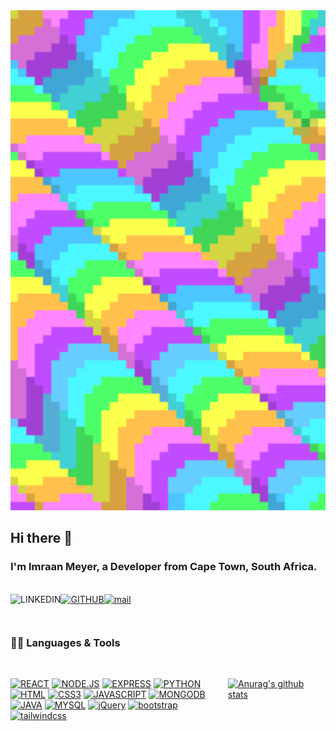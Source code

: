 <!-- Author of Image: Lacey Micallef -->
<img alt="lacey micallef's gif" src="./images/laceymicallef.gif" width="100%" style="height:20vh; object-fit: cover;" />

<br />

## Hi there 👋

### I'm <strong>Imraan Meyer</strong>, a Developer from Cape Town, South Africa.

<br />

<div style="display: flex; flex-wrap: 1;>

[![LINKEDIN](https://img.shields.io/badge/linkedin-%230077B5.svg?&style=for-the-badge&logo=linkedin&logoColor=white)](https://www.linkedin.com/in/imraan-meyer-536476175/)
[![GITHUB](https://img.shields.io/badge/github-%23100000.svg?&style=for-the-badge&logo=github&logoColor=white)](https://github.com/ImraanMeyer)
[![mail](https://img.shields.io/badge/gmail-D14836?&style=for-the-badge&logo=gmail&logoColor=white)](mailto:imraan.meyer97@gmail.com)

</div>

<br />

### 👨‍💻 Languages & Tools
<br />
<div style="display: flex; width: 100%; justify-content: space-between;">
<div style="display: flex; flex-wrap: 1; width: 350px; justify-content: space-evenly;">

[![REACT](https://img.shields.io/badge/react%20-%2320232a.svg?&style=for-the-badge&logo=react&logoColor=%2361DAFB)](https://github.com/ImraanMeyer)
[![NODE.JS](https://img.shields.io/badge/node.js%20-%2343853D.svg?&style=for-the-badge&logo=node.js&logoColor=white)](https://github.com/ImraanMeyer)
[![EXPRESS](https://img.shields.io/badge/express.js%20-%23404d59.svg?&style=for-the-badge&logo=express.js&logoColor=white)](https://github.com/ImraanMeyer)
[![PYTHON](https://img.shields.io/badge/python%20-%2314354C.svg?&style=for-the-badge&logo=python&logoColor=white)](https://github.com/ImraanMeyer)
[![HTML](https://img.shields.io/badge/html5%20-%23E34F26.svg?&style=for-the-badge&logo=html5&logoColor=white)](https://github.com/ImraanMeyer)
[![CSS3](https://img.shields.io/badge/css3%20-%231572B6.svg?&style=for-the-badge&logo=css3&logoColor=white)](https://github.com/ImraanMeyer)
[![JAVASCRIPT](https://img.shields.io/badge/javascript%20-%23323330.svg?&style=for-the-badge&logo=javascript&logoColor=%23F7DF1E)](https://github.com/ImraanMeyer)
[![MONGODB](https://img.shields.io/badge/MongoDB-%234ea94b.svg?&style=for-the-badge&logo=mongodb&logoColor=white)](https://github.com/ImraanMeyer)
[![JAVA](https://img.shields.io/badge/java-%23ED8B00.svg?&style=for-the-badge&logo=java&logoColor=white)](https://github.com/ImraanMeyer)
[![MYSQL](https://img.shields.io/badge/mysql-%2300f.svg?&style=for-the-badge&logo=mysql&logoColor=white)](https://github.com/ImraanMeyer)
[![jQuery](https://img.shields.io/badge/jquery%20-%230769AD.svg?&style=for-the-badge&logo=jquery&logoColor=white)](https://github.com/ImraanMeyer)
[![bootstrap](https://img.shields.io/badge/bootstrap%20-%23563D7C.svg?&style=for-the-badge&logo=bootstrap&logoColor=white)](https://github.com/ImraanMeyer)
[![tailwindcss](https://img.shields.io/badge/tailwindcss%20-%2338B2AC.svg?&style=for-the-badge&logo=tailwind-css&logoColor=white)](https://github.com/ImraanMeyer)

</div>

<br />
<br />

<div>

[![Anurag's github stats](https://github-readme-stats.vercel.app/api?username=ImraanMeyer&hide=prs,issues&count_private=true&show_icons=true&theme=buefy&hide_border=true)](https://github.com/anuraghazra/github-readme-stats)

</div>


</div>